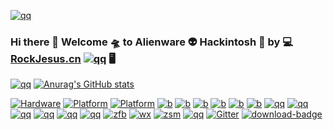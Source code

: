 [![qq](http://r1o2otara.hd-bkt.clouddn.com/foot.gif)](https://rockjesus.cn)
### Hi there 👋  Welcome 🛸  to Alienware 👽  Hackintosh 🍎  by 💻   [RockJesus.cn](https://rockjesus.cn) [![qq](https://img.shields.io/badge/Blog-RockJesus-silver.svg?logo=Blogger)](https://rockjesus.cn)  🖥  
[![qq](http://r1o2otara.hd-bkt.clouddn.com/17r4.gif)](https://rockjesus.cn)
 [![Anurag's GitHub stats](https://github-readme-stats.vercel.app/api?username=RockJesus&count_private=true&include_all_commits=true&show_icons=true&theme=nightowl&bg_color=30,e96443,904e95&title_color=fff&text_color=fff)](https://rockjesus.cn)
 
[![Hardware](https://img.shields.io/badge/Hardware-alienware-silver.svg?style=for-the-badge&logo=Hackaday)](https://alienware.com) [![Platform](https://img.shields.io/badge/platform-macOS-red.svg?style=for-the-badge&logo=apple)](https://developer.apple.com/macos) [![Platform](https://img.shields.io/badge/platform-windows-blue.svg?style=for-the-badge&logo=windows)](https://www.microsoft.com/en-us/windows/) 
[![b](https://img.shields.io/badge/Bootloader-Opencore-silver.svg?style=for-the-badge&logo=OpenCollective)](https://github.com/acidanthera/OpenCorePkg)
[![b](https://img.shields.io/badge/Bootloader-Clover-green.svg?style=for-the-badge&logo=Leaflet)](https://github.com/CloverHackyColor/CloverBootloader)
[![b](https://img.shields.io/badge/Credits-Acidanthera-purple.svg?style=for-the-badge&logo=Academia)](https://github.com/acidanthera)
[![b](https://img.shields.io/badge/Credits-TonymacX86-green.svg?style=for-the-badge&logo=Tesla)](https://tonymacx86.com)
[![b](https://img.shields.io/badge/Credits-PCbeta-red.svg?style=for-the-badge&logo=PyCharm)](https://bbs.pcbeta.com)
[![b](https://img.shields.io/badge/Credits-黑果小兵-yellow.svg?style=for-the-badge&logo=Babel)](https://blog.daliansky.net/)
[![qq](https://img.shields.io/badge/外星人黑苹果-个人博客Blog-silver.svg?style=for-the-badge&logo=Blogger)](https://rockjesus.cn)
[![qq](https://img.shields.io/badge/外星人黑苹果-QQ群-purple.svg?style=for-the-badge&logo=TencentQQ)](https://user-images.githubusercontent.com/23656651/111026572-cc3ae400-8425-11eb-970a-917928bb55d8.png)
[![qq](https://img.shields.io/badge/外星人黑苹果-微信公众号-silver.svg?style=for-the-badge&logo=WeChat)](http://r1o2otara.hd-bkt.clouddn.com/gzh.jpg)
[![qq](https://img.shields.io/badge/social-tiktok-blue.svg?style=for-the-badge&logo=tiktok)](http://r1o2otara.hd-bkt.clouddn.com/dou.png)
[![qq](https://img.shields.io/badge/social-微信视频号-green.svg?style=for-the-badge&logo=AirPlayVideo)](http://r1o2otara.hd-bkt.clouddn.com/sph.jpg)
[![qq](https://img.shields.io/badge/social-电影公众号-red.svg?style=for-the-badge&logo=MEGA)](http://r1o2otara.hd-bkt.clouddn.com/dy.jpg)
 [![zfb](https://img.shields.io/badge/打赏-支付宝-blue.svg?style=for-the-badge&logo=alipay)](https://gitee.com/rockjesus/rockjesus/raw/master/img/zfb.png)
 [![wx](https://img.shields.io/badge/打赏-微信-green.svg?style=for-the-badge&logo=wechat)](https://gitee.com/rockjesus/rockjesus/raw/master/img/wx.png)
 [![zsm](https://img.shields.io/badge/打赏-赞赏码-yellow.svg?style=for-the-badge&logo=wechat)](https://gitee.com/rockjesus/rockjesus/raw/master/img/zsm.png)
 [![qq](https://img.shields.io/badge/黑苹果-远程安装-purple.svg?style=for-the-badge&logo=macOS)](http://r1o2otara.hd-bkt.clouddn.com/az.jpg)
 [![Gitter](https://img.shields.io/badge/Chatroom-Gitter-9cf.svg?style=for-the-badge&logo=gitter)](https://gitter.im/Alienware-hackintosh/community)
 [![download-badge](https://img.shields.io/github/downloads/RockJesus/Alienware-17-R4-Dual-GPU-MacOS-12-11-10-Hackintosh/total.svg?style=for-the-badge&logo=DocuSign "Download status")](https://github.com/RockJesus/Alienware-17-R4-Dual-GPU-MacOS-12-11-10-Hackintosh/releases/latest "Download status")
